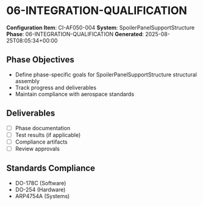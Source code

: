 # 06-INTEGRATION-QUALIFICATION

**Configuration Item**: CI-AF050-004
**System**: SpoilerPanelSupportStructure
**Phase**: 06-INTEGRATION-QUALIFICATION
**Generated**: 2025-08-25T08:05:34+00:00

## Phase Objectives
- Define phase-specific goals for SpoilerPanelSupportStructure structural assembly
- Track progress and deliverables
- Maintain compliance with aerospace standards

## Deliverables
- [ ] Phase documentation
- [ ] Test results (if applicable)
- [ ] Compliance artifacts
- [ ] Review approvals

## Standards Compliance
- DO-178C (Software)
- DO-254 (Hardware)
- ARP4754A (Systems)

